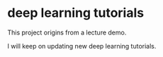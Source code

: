 # deep learning tutorials

This project origins from a lecture demo. 

I will keep on updating new deep learning tutorials.
